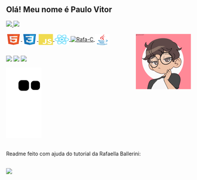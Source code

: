 ## Olá! Meu nome é Paulo Vitor
 <div>
  <a href="https://github.com/paulovitornovaes">
  <img height="180em" src="https://github-readme-stats.vercel.app/api?username=paulovitornovaes&show_icons=true&theme=dracula&include_all_commits=true&count_private=true"/>
  <img height="180em" src="https://github-readme-stats.vercel.app/api/top-langs/?username=paulovitornovaes&layout=compact&langs_count=7&theme=dracula"/>
</div>
<div style="display: inline_block"><br>
   <img align="center" alt="HTML" height="30" width="40" src="https://raw.githubusercontent.com/devicons/devicon/master/icons/html5/html5-original.svg">
  <img align="center" alt="CSS" height="30" width="40" src="https://raw.githubusercontent.com/devicons/devicon/master/icons/css3/css3-original.svg">
  <img align="center" alt="Js" height="30" width="40" src="https://raw.githubusercontent.com/devicons/devicon/master/icons/javascript/javascript-plain.svg">
    <img align="center" alt="React" height="30" width="40" src="https://raw.githubusercontent.com/devicons/devicon/master/icons/react/react-original.svg">
  <img align="center" alt="Rafa-C" height="30" width="40" src="https://img.shields.io/badge/C-00599C?style=for-the-badge&logo=c&logoColor=white">
    <img align="center" alt="Python" height="30" width="40" src="https://raw.githubusercontent.com/devicons/devicon/master/icons/java/java-original.svg">

 


  <img align="right" alt="Paulo_Avatar" height="150" width="150"  src="https://github.com/paulovitornovaes/paulovitornovaes/blob/main/assets/paulo_avatar.gif">
</div>
  
  ##
 
<div> 
  
  <a href="https://instagram.com/
paulovitor56" target="_blank"><img src="https://img.shields.io/badge/-Instagram-%23E4405F?style=for-the-badge&logo=instagram&logoColor=white" target="_blank"></a>
  <a href = "mailto:paulonovaes@id.uff.br"><img src="https://img.shields.io/badge/-Gmail-%23333?style=for-the-badge&logo=gmail&logoColor=white" target="_blank"></a>
  <a href="https://www.linkedin.com/in/paulo-vitor-novaes-465b69145" target="_blank"><img src="https://img.shields.io/badge/-LinkedIn-%230077B5?style=for-the-badge&logo=linkedin&logoColor=white" target="_blank"></a> 
 
  ![Snake animation](https://github.com/paulovitornovaes/paulovitornovaes/blob/output/github-contribution-grid-snake.svg)
 
</div>
  
  </div>
  
  ##
 
<div> 
 Readme feito com ajuda do tutorial da Rafaella Ballerini:
  
  <br>
  <br>
  
  <a href="https://www.youtube.com/channel/UC_-uuuZbY0AAt9CViNzvc-Q" target="_blank"><img src="https://img.shields.io/badge/YouTube-FF0000?style=for-the-badge&logo=youtube&logoColor=white" target="_blank"></a>
